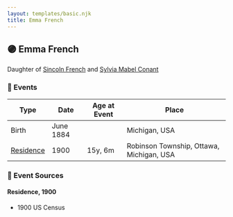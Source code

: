 ```yaml
---
layout: templates/basic.njk
title: Emma French
---
```

## 🟣 Emma French

Daughter of [Sincoln French](/people/6/69338120) and [Sylvia Mabel Conant](/people/8/88275832)

### 📆 Events

Type | Date | Age at Event | Place
------ | ------ | ------ | ------
Birth | June 1884 |  | Michigan, USA
[Residence](#event-event-0) | 1900 | 15y, 6m | Robinson Township, Ottawa, Michigan, USA

### 📰 Event Sources

#### <a id="event-event-0"></a> Residence, 1900
* 1900 US Census

